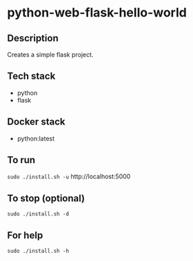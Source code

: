 # python-web-flask-hello-world

## Description
Creates a simple flask project.

## Tech stack
- python
- flask

## Docker stack
- python:latest

## To run
`sudo ./install.sh -u`
http://localhost:5000

## To stop (optional)
`sudo ./install.sh -d`

## For help
`sudo ./install.sh -h`
